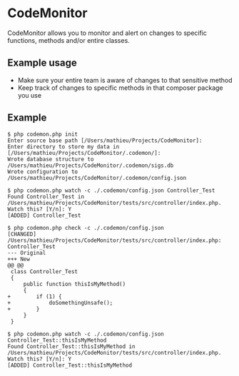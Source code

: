 # CodeMonitor

CodeMonitor allows you to monitor and alert on changes to specific functions, methods and/or entire classes. 

## Example usage
* Make sure your entire team is aware of changes to that sensitive method
* Keep track of changes to specific methods in that composer package you use


## Example

```
$ php codemon.php init 
Enter source base path [/Users/mathieu/Projects/CodeMonitor]: 
Enter directory to store my data in [/Users/mathieu/Projects/CodeMonitor/.codemon/]: 
Wrote database structure to /Users/mathieu/Projects/CodeMonitor/.codemon/sigs.db
Wrote configuration to /Users/mathieu/Projects/CodeMonitor/.codemon/config.json

$ php codemon.php watch -c ./.codemon/config.json Controller_Test
Found Controller_Test in /Users/mathieu/Projects/CodeMonitor/tests/src/controller/index.php. Watch this? [Y/n]: Y
[ADDED] Controller_Test

$ php codemon.php check -c ./.codemon/config.json
[CHANGED] /Users/mathieu/Projects/CodeMonitor/tests/src/controller/index.php: Controller_Test
--- Original
+++ New
@@ @@
 class Controller_Test
 {
     public function thisIsMyMethod()
     {
+        if (1) {
+            doSomethingUnsafe();
+        }
     }
 }
 
$ php codemon.php watch -c ./.codemon/config.json Controller_Test::thisIsMyMethod
Found Controller_Test::thisIsMyMethod in /Users/mathieu/Projects/CodeMonitor/tests/src/controller/index.php. Watch this? [Y/n]: Y
[ADDED] Controller_Test::thisIsMyMethod
```

